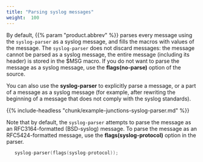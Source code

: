 ```yaml
---
title: "Parsing syslog messages"
weight:  100
---
```

<!-- DISCLAIMER: This file is based on the syslog-ng Open Source Edition documentation https://github.com/balabit/syslog-ng-ose-guides/commit/2f4a52ee61d1ea9ad27cb4f3168b95408fddfdf2 and is used under the terms of The syslog-ng Open Source Edition Documentation License. The file has been modified by Axoflow. -->

By default, {{% param "product.abbrev" %}} parses every message using the `syslog-parser` as a syslog message, and fills the macros with values of the message. The `syslog-parser` does not discard messages: the message cannot be parsed as a syslog message, the entire message (including its header) is stored in the $MSG macro. If you do not want to parse the message as a syslog message, use the **flags(no-parse)** option of the source.

You can also use the **syslog-parser** to explicitly parse a message, or a part of a message as a syslog message (for example, after rewriting the beginning of a message that does not comply with the syslog standards).


{{% include-headless "chunk/example-junctions-syslog-parser.md" %}}


Note that by default, the `syslog-parser` attempts to parse the message as an RFC3164-formatted (BSD-syslog) message. To parse the message as an RFC5424-formatted message, use the **flags(syslog-protocol)** option in the parser.

```c
   syslog-parser(flags(syslog-protocol));

```
